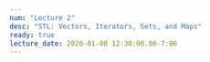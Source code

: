 ```yaml
---
num: "Lecture 2"
desc: "STL: Vectors, Iterators, Sets, and Maps"
ready: true
lecture_date: 2020-01-08 12:30:00.00-7:00
---
```


